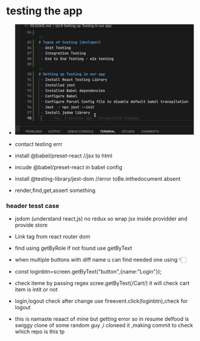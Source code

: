 # testing the app
- ![alt text](testingsteps.png)

- contact testing errr
- install @babel/preset-react //jsx to html
- incude @babel/preset-react in babel config 
- install @testing-library/jest-dom //error toBe.inthedocument absent
- render,find,get,assert something

### header tesst case
- jsdom (understand react,js) no redux so wrap jsx inside providder and provide store
- Link tag from react router dom
- find using getByRole if not found use getByText
- when multiple buttons with diff name u can find needed one using 👇🏻
- const loginbtn=screen.getByText("button",{name:"Login"});
- check iteme by passing regex scree.getByText(/Cart/) it will check cart item is intit or not
- login,logout check after change use fireevent.click(loginbtn),check for logout


- this is namaste reaact of mine but getting error so in resume delfood is swiggy clone of some random guy ,i cloneed it ,making commit to check which repo is this tp